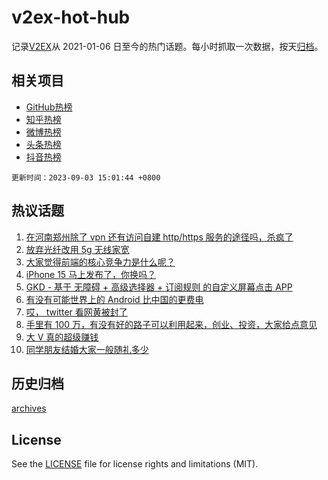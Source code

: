 # v2ex-hot-hub

 记录[V2EX](https://www.v2ex.com/)从 2021-01-06 日至今的热门话题。每小时抓取一次数据，按天[归档](archives)。
 
 ## 相关项目

- [GitHub热榜](https://github.com/it985/github-hot-hub)
- [知乎热榜](https://github.com/it985/zhihu-hot-hub)
- [微博热榜](https://github.com/it985/weibo-hot-hub)
- [头条热榜](https://github.com/it985/toutiao-hot-hub)
- [抖音热榜](https://github.com/it985/douyin-hot-hub)


 `更新时间：2023-09-03 15:01:44 +0800`

## 热议话题

1. [在河南郑州除了 vpn 还有访问自建 http/https 服务的途径吗，杀疯了](https://www.v2ex.com/t/970368)
1. [放弃光纤改用 5g 无线家宽](https://www.v2ex.com/t/970460)
1. [大家觉得前端的核心竞争力是什么呢？](https://www.v2ex.com/t/970378)
1. [iPhone 15 马上发布了，你换吗？](https://www.v2ex.com/t/970387)
1. [GKD - 基于 无障碍 + 高级选择器 + 订阅规则 的自定义屏幕点击 APP](https://www.v2ex.com/t/970406)
1. [有没有可能世界上的 Android 比中国的更费电](https://www.v2ex.com/t/970505)
1. [哎， twitter 看网黄被封了](https://www.v2ex.com/t/970467)
1. [手里有 100 万，有没有好的路子可以利用起来，创业、投资，大家给点意见](https://www.v2ex.com/t/970372)
1. [大 V 真的超级赚钱](https://www.v2ex.com/t/970374)
1. [同学朋友结婚大家一般随礼多少](https://www.v2ex.com/t/970355)

## 历史归档

[archives](archives)

## License

See the [LICENSE](LICENSE) file for license rights and limitations (MIT).
